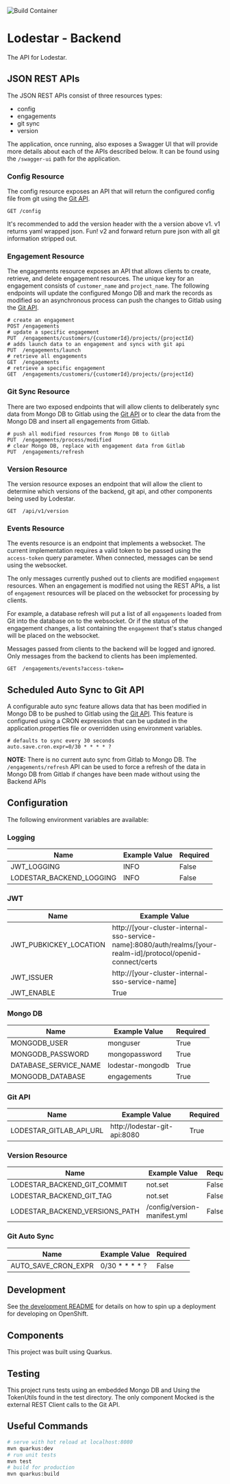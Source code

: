 ![Build Container](https://github.com/rht-labs/lodestar-backend/workflows/Build%20Container/badge.svg)

# Lodestar - Backend

The API for Lodestar.

## JSON REST APIs

The JSON REST APIs consist of three resources types:

* config
* engagements
* git sync
* version

The application, once running, also exposes a Swagger UI that will provide more details about each of the APIs described below.  It can be found using the `/swagger-ui` path for the application.

### Config Resource

The config resource exposes an API that will return the configured config file from git using the [Git API](https://github.com/rht-labs/lodestar-git-api).

```
GET /config
```

It's recommended to add the version header with the a version above v1. v1 returns yaml wrapped json. Fun! v2 and forward return pure json with all git information stripped out.

### Engagement Resource

The engagements resource exposes an API that allows clients to create, retrieve, and delete engagement resources.  The unique key for an engagement consists of `customer_name` and `project_name`.  The following endpoints will update the configured Mongo DB and mark the records as modified so an asynchronous process can push the changes to Gitlab using the [Git API](https://github.com/rht-labs/lodestar-git-api).

```
# create an engagement
POST /engagements
# update a specific engagement
PUT  /engagements/customers/{customerId}/projects/{projectId}
# adds launch data to an engagement and syncs with git api
PUT  /engagements/launch
# retrieve all engagements
GET  /engagements
# retrieve a specific engagement
GET  /engagements/customers/{customerId}/projects/{projectId}
```

### Git Sync Resource

There are two exposed endpoints that will allow clients to deliberately sync data from Mongo DB to Gitlab using the [Git API](https://github.com/rht-labs/lodestar-git-api) or to clear the data from the Mongo DB and insert all engagements from Gitlab.

```
# push all modified resources from Mongo DB to Gitlab
PUT  /engagements/process/modified
# clear Mongo DB, replace with engagement data from Gitlab
PUT  /engagements/refresh
```

### Version Resource

The version resource exposes an endpoint that will allow the client to determine which versions of the backend, git api, and other components being used by Lodestar.

```
GET  /api/v1/version
```

### Events Resource

The events resource is an endpoint that implements a websocket.  The current implementation requires a valid token to be passed using the `access-token` query parameter.  When connected, messages can be send using the websocket.

The only messages currently pushed out to clients are modified `engagement` resources.  When an engagement is modified not using the REST APIs, a list of `engagement` resources will be placed on the websocket for processing by clients.  

For example, a database refresh will put a list of all `engagements` loaded from Git into the database on to the websocket.  Or if the status of the engagement changes, a list containing the `engagement` that's status changed will be placed on the websocket.

Messages passed from clients to the backend will be logged and ignored.  Only messages from the backend to clients has been implemented.

```
GET  /engagements/events?access-token=
```

## Scheduled Auto Sync to Git API

A configurable auto sync feature allows data that has been modified in Mongo DB to be pushed to Gitlab using the [Git API](https://github.com/rht-labs/lodestar-git-api).  This feature is configured using a CRON expression that can be updated in the application.properties file or overridden using environment variables.

```
# defaults to sync every 30 seconds
auto.save.cron.expr=0/30 * * * * ?
```

__NOTE:__ There is no current auto sync from Gitlab to Mongo DB.  The `/engagements/refresh` API can be used to force a refresh of the data in Mongo DB from Gitlab if changes have been made without using the Backend APIs

## Configuration

The following environment variables are available:

### Logging
| Name | Example Value | Required |
|------|---------------|----------|
| JWT_LOGGING| INFO | False |
| LODESTAR_BACKEND_LOGGING | INFO | False |

### JWT

| Name | Example Value | Required |
|------|---------------|----------|
| JWT_PUBKICKEY_LOCATION | http://[your-cluster-internal-sso-service-name]:8080/auth/realms/[your-realm-id]/protocol/openid-connect/certs | True |
| JWT_ISSUER | http://[your-cluster-internal-sso-service-name] | True |
| JWT_ENABLE | True | False |

### Mongo DB

| Name | Example Value | Required |
|------|---------------|----------|
| MONGODB_USER | monguser | True |
| MONGODB_PASSWORD | mongopassword | True |
| DATABASE_SERVICE_NAME | lodestar-mongodb | True |
| MONGODB_DATABASE | engagements | True |


### Git API

| Name | Example Value | Required |
|------|---------------|----------|
| LODESTAR_GITLAB_API_URL   | http://lodestar-git-api:8080 | True |

### Version Resource

| Name | Example Value | Required |
|------|---------------|----------|
| LODESTAR_BACKEND_GIT_COMMIT | not.set | False |
| LODESTAR_BACKEND_GIT_TAG | not.set | False |
| LODESTAR_BACKEND_VERSIONS_PATH | /config/version-manifest.yml | False |

### Git Auto Sync

| Name | Example Value | Required |
|------|---------------|----------|
| AUTO_SAVE_CRON_EXPR | 0/30 * * * * ? | False |

## Development

See [the development README](deployment/README.md) for details on how to spin up a deployment for developing on OpenShift.

## Components

This project was built using Quarkus.

## Testing

This project runs tests using an embedded Mongo DB and Using the TokenUtils found in the test directory.  The only component Mocked is the external REST Client calls to the Git API.

## Useful Commands

``` bash
# serve with hot reload at localhost:8080
mvn quarkus:dev
# run unit tests
mvn test
# build for production
mvn quarkus:build
```

